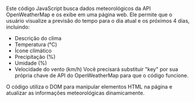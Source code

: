 Este código JavaScript busca dados meteorológicos da API OpenWeatherMap e os exibe em uma página web. Ele permite que o usuário visualize a previsão do tempo para o dia atual e os próximos 4 dias, incluindo:

- Descrição do clima
- Temperatura (°C)
- Ícone climático
- Precipitação (%)
- Umidade (%)
- Velocidade do vento (km/h)
Você precisará substituir "key" por sua própria chave de API do OpenWeatherMap para que o código funcione.

O código utiliza o DOM para manipular elementos HTML na página e atualizar as informações meteorológicas dinamicamente.
